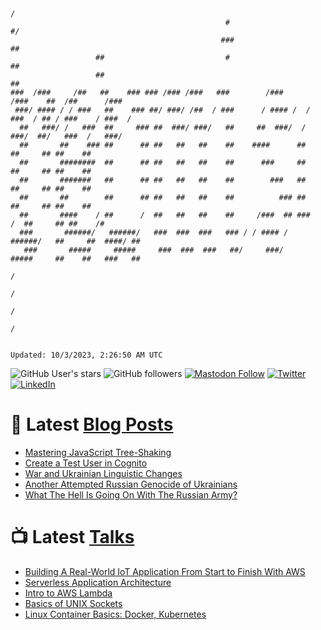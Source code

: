 ```

                                                                             /
                                                #                          #/
                                               ###                         ##
                   ##                           #                          ##
                   ##                                                      ##
###  /###     /##   ##    ### ### /### /###   ###        /###      /###    ##  /##      /###
 ###/ #### / / ###   ##    ### ##/ ###/ /##  / ###      / #### /  / ###  / ## / ###    / ###  /
  ##   ###/ /   ###  ##     ### ##  ###/ ###/   ##     ##  ###/  /   ###/  ##/   ###  /   ###/
  ##       ##    ### ##      ## ##   ##   ##    ##    ####      ##         ##     ## ##    ##
  ##       ########  ##      ## ##   ##   ##    ##      ###     ##         ##     ## ##    ##
  ##       #######   ##      ## ##   ##   ##    ##        ###   ##         ##     ## ##    ##
  ##       ##        ##      ## ##   ##   ##    ##          ### ##         ##     ## ##    ##
  ##       ####    / ##      /  ##   ##   ##    ##     /###  ## ###     /  ##     ## ##    /#
  ###       ######/   ######/   ###  ###  ###   ### / / #### /   ######/   ##     ##  ####/ ##
   ###       #####     #####     ###  ###  ###   ##/     ###/     #####     ##    ##   ###   ##
                                                                                  /
                                                                                 /
                                                                                /
                                                                               /


Updated: 10/3/2023, 2:26:50 AM UTC
```

![GitHub User's stars](https://img.shields.io/github/stars/revmischa?style=for-the-badge&logoColor=white&color=1CA2F1&logo=github)
![GitHub followers](https://img.shields.io/github/followers/revmischa?style=for-the-badge&logo=github&logoColor=white&color=1CA2F1)
[![Mastodon Follow](https://img.shields.io/mastodon/follow/109363545522402223?domain=https%3A%2F%2Fvhspace.social&label=Mastodon&logoColor=white&logo=mastodon&color=1CA2F1&style=for-the-badge)](https://vhspace.social/@mvs)
[![Twitter](https://img.shields.io/badge/Twitter-Profile-informational?style=for-the-badge&logo=twitter&logoColor=white&color=1CA2F1)](https://twitter.com/spiegelmock)
[![LinkedIn](https://img.shields.io/badge/LinkedIn-Profile-informational?style=for-the-badge&logo=linkedin&logoColor=white&color=0D76A8)](https://www.linkedin.com/in/spiegelmock/)



# 📩 Latest [Blog Posts](https://spiegelmock.com)
<!-- BLOG-POST-LIST:START -->
- [Mastering JavaScript Tree-Shaking](https://spiegelmock.com/2023/04/02/mastering-javascript-tree-shaking/)
- [Create a Test User in Cognito](https://spiegelmock.com/2023/01/16/create-a-test-user-in-cognito/)
- [War and Ukrainian Linguistic Changes](https://spiegelmock.com/2022/05/01/war-and-ukrainian-linguistic-changes/)
- [Another Attempted Russian Genocide of Ukrainians](https://spiegelmock.com/2022/03/20/another-attempted-russian-genocide-of-ukrainians/)
- [What The Hell Is Going On With The Russian Army?](https://spiegelmock.com/2022/02/27/hilarious-hijinks-and-highlights-from-the-russia-ukraine-war/)
<!-- BLOG-POST-LIST:END -->

# 📺 Latest [Talks](https://github.com/revmischa/talks)
- [Building A Real-World IoT Application From Start to Finish With AWS](https://www.youtube.com/watch?v=vJ4Gjn0Bmi0)
- [Serverless Application Architecture](https://www.youtube.com/watch?v=rXPwLZJ9l2M)
- [Intro to AWS Lambda](https://www.youtube.com/watch?v=bGzty_IUDP0)
- [Basics of UNIX Sockets](https://www.youtube.com/watch?v=8TGV4zcd9k4)
- [Linux Container Basics: Docker, Kubernetes](https://www.youtube.com/watch?v=3f5wWYLWOtQ)

